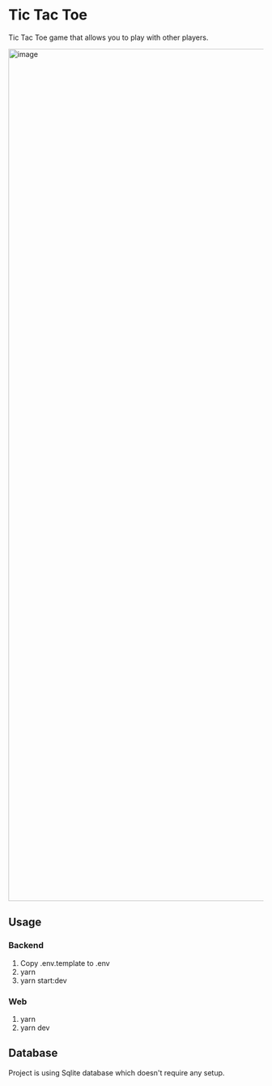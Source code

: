 # Tic Tac Toe

Tic Tac Toe game that allows you to play with other players.

<img width="1680" alt="image" src="https://github.com/Gustu/rt-tic-tact-toe/assets/84923/5ea75723-962c-4500-840e-52006c5f2a27">

## Usage

### Backend

1. Copy .env.template to .env
2. yarn
3. yarn start:dev

### Web

1. yarn
2. yarn dev

## Database

Project is using Sqlite database which doesn't require any setup.
